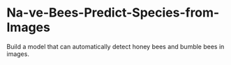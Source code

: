 # Na-ve-Bees-Predict-Species-from-Images 
Build a model that can automatically detect honey bees and bumble bees in images.
